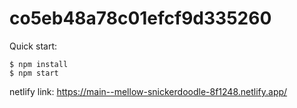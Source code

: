 # co5eb48a78c01efcf9d335260

Quick start:

```
$ npm install
$ npm start
````
netlify link: 
https://main--mellow-snickerdoodle-8f1248.netlify.app/
